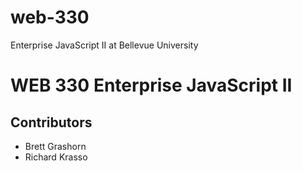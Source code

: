 # web-330

Enterprise JavaScript II at Bellevue University

<h1>WEB 330 Enterprise JavaScript II</h1>
<h2>Contributors</h2>
<ul>
    <li>Brett Grashorn</li>
    <li>Richard Krasso</li>
</ul>
